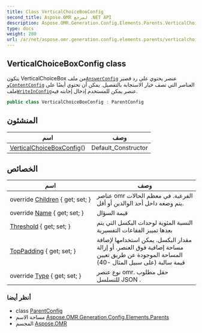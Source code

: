 ```yaml
---
title: Class VerticalChoiceBoxConfig
second_title: Aspose.OMR لمرجع .NET API
description: Aspose.OMR.Generation.Config.Elements.Parents.VerticalChoiceBoxConfig فصل. يتكون VerticalChoiceBox من ملفAnswerConfig عنصر يحتوي على رد قصير وContentConfig العناصر التي تصف خيار الاستجابة بالتفصيل. يمكن أن تحتوي أيضًا على ملفWriteInConfigعنصر يمكن للمستخدم إدخال إجابته فيه.
type: docs
weight: 280
url: /ar/net/aspose.omr.generation.config.elements.parents/verticalchoiceboxconfig/
---
```

## VerticalChoiceBoxConfig class

يتكون VerticalChoiceBox من ملف[`AnswerConfig`](../answerconfig/) عنصر يحتوي على رد قصير و[`ContentConfig`](../../aspose.omr.generation.config.elements/contentconfig/) العناصر التي تصف خيار الاستجابة بالتفصيل. يمكن أن تحتوي أيضًا على ملف[`WriteInConfig`](../../aspose.omr.generation.config.elements/writeinconfig/)عنصر يمكن للمستخدم إدخال إجابته فيه.

```csharp
public class VerticalChoiceBoxConfig : ParentConfig
```

## المنشئون

| اسم | وصف |
| --- | --- |
| [VerticalChoiceBoxConfig](verticalchoiceboxconfig/)() | Default_Constructor |

## الخصائص

| اسم | وصف |
| --- | --- |
| override [Children](../../aspose.omr.generation.config.elements.parents/verticalchoiceboxconfig/children/) { get; set; } | عناصر omr الفرعية. في معظم الحالات يتم وضعه داخل أحد الوالدين أو أقل. |
| override [Name](../../aspose.omr.generation.config.elements.parents/verticalchoiceboxconfig/name/) { get; set; } | قيمة السؤال |
| [Threshold](../../aspose.omr.generation.config.elements.parents/verticalchoiceboxconfig/threshold/) { get; set; } | النسبة المئوية لوحدات البكسل التي يتم بعدها تمييز الفقاعات التفسيرية |
| [TopPadding](../../aspose.omr.generation.config.elements.parents/verticalchoiceboxconfig/toppadding/) { get; set; } | مقدار البكسل. يمكن استخدامها لإضافة مساحة إضافية فوق العنصر. أو إزالة المساحة الموجودة عن طريق تعيين قيمة سالبة (على سبيل المثال -40) |
| override [Type](../../aspose.omr.generation.config.elements.parents/verticalchoiceboxconfig/type/) { get; set; } | نوع عنصر omr. حقل مطلوب للتسلسل JSON . |

### أنظر أيضا

* class [ParentConfig](../../aspose.omr.generation.config/parentconfig/)
* مساحة الاسم [Aspose.OMR.Generation.Config.Elements.Parents](../../aspose.omr.generation.config.elements.parents/)
* المجسم [Aspose.OMR](../../)


